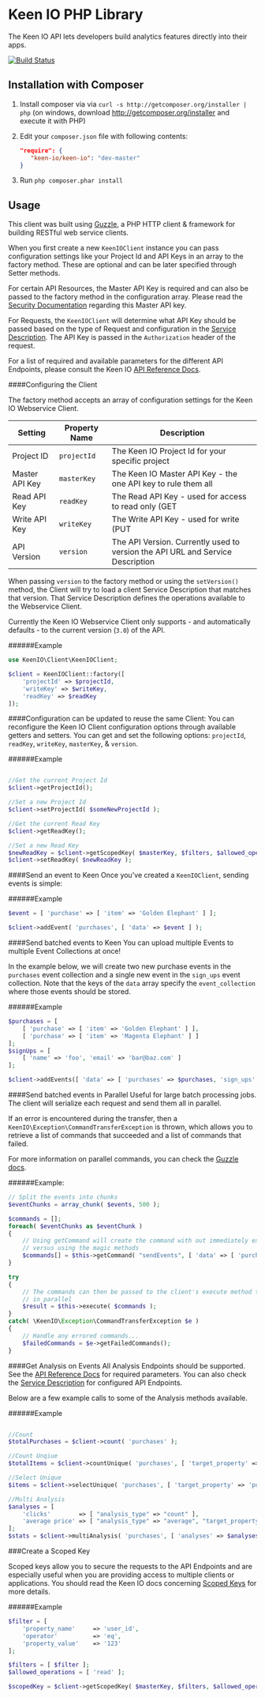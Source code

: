 Keen IO PHP Library
===================
The Keen IO API lets developers build analytics features directly into their apps.

[![Build Status](https://travis-ci.org/keenlabs/KeenClient-PHP.png?branch=master)](https://travis-ci.org/keenlabs/KeenClient-PHP)

Installation with Composer
------------
  1. Install composer via via `curl -s http://getcomposer.org/installer | php` (on windows, download
     http://getcomposer.org/installer and execute it with PHP)
  1. Edit your `composer.json` file with following contents:

     ```json
     "require": {
        "keen-io/keen-io": "dev-master"
     }
     ```
  3. Run `php composer.phar install`

Usage
---

This client was built using [Guzzle](http://guzzlephp.org/), a PHP HTTP client & framework for building RESTful web service clients.

When you first create a new `KeenIOClient` instance you can pass configuration settings like your Project Id and API Keys in an array
to the factory method. These are optional and can be later specified through Setter methods.

For certain API Resources, the Master API Key is required and can also be passed to the factory method in the configuration array. 
Please read the [Security Documentation](https://keen.io/docs/security/) regarding this Master API key.

For Requests, the `KeenIOClient` will determine what API Key should be passed based on the type of Request and configuration in the
[Service Description](/src/KeenIO/Resources/config/keen-io-3_0.json). The API Key is passed in the `Authorization` header of the request.

For a list of required and available parameters for the different API Endpoints, please consult the Keen IO 
[API Reference Docs](https://keen.io/docs/api/reference/).


####Configuring the Client

The factory method accepts an array of configuration settings for the Keen IO Webservice Client.

Setting | Property Name | Description
--- | --- | ---
Project ID | `projectId` | The Keen IO Project Id for your specific project
Master API Key | `masterKey` | The Keen IO Master API Key - the one API key to rule them all
Read API Key | `readKey` | The Read API Key - used for access to read only (GET|HEAD) operations of the API
Write API Key | `writeKey` | The Write API Key - used for write (PUT|POST Requests) operations of the API
API Version | `version` | The API Version.  Currently used to version the API URL and Service Description

When passing `version` to the factory method or using the `setVersion()` method, the Client will try to load a client Service Description 
that matches that version. That Service Description defines the operations available to the Webservice Client.

Currently the Keen IO Webservice Client only supports - and automatically defaults - to the current version (`3.0`) of the API.

######Example
```php
use KeenIO\Client\KeenIOClient;

$client = KeenIOClient::factory([ 
    'projectId' => $projectId,
    'writeKey' => $writeKey,
    'readKey' => $readKey 
]);
```

####Configuration can be updated to reuse the same Client:
You can reconfigure the Keen IO Client configuration options through available getters and setters. You can get and set the following options:
`projectId`, `readKey`, `writeKey`, `masterKey`, & `version`.

######Example
```php

//Get the current Project Id
$client->getProjectId();

//Set a new Project Id
$client->setProjectId( $someNewProjectId );

//Get the current Read Key
$client->getReadKey();

//Set a new Read Key
$newReadKey = $client->getScopedKey( $masterKey, $filters, $allowed_operations );
$client->setReadKey( $newReadKey );

```

####Send an event to Keen
Once you've created a `KeenIOClient`, sending events is simple:

######Example
```php
$event = [ 'purchase' => [ 'item' => 'Golden Elephant' ] ];

$client->addEvent( 'purchases', [ 'data' => $event ] );
```

####Send batched events to Keen
You can upload multiple Events to multiple Event Collections at once! 

In the example below, we will create two new purchase events in the `purchases` event collection and a single 
new event in the `sign_ups` event collection. Note that the keys of the `data` array specify the `event_collection`
where those events should be stored.

######Example
```php
$purchases = [
    [ 'purchase' => [ 'item' => 'Golden Elephant' ] ],
    [ 'purchase' => [ 'item' => 'Magenta Elephant' ] ]
];
$signUps = [
    [ 'name' => 'foo', 'email' => 'bar@baz.com' ]
];

$client->addEvents([ 'data' => [ 'purchases' => $purchases, 'sign_ups' => $signUps ] ]);
```

####Send batched events in Parallel
Useful for large batch processing jobs. The client will serialize each request and send them all in parallel. 

If an error is encountered during the transfer, then a `KeenIO\Exception\CommandTransferException` is thrown, which allows 
you to retrieve a list of commands that succeeded and a list of commands that failed.

For more information on parallel commands, you can check the [Guzzle docs](http://guzzlephp.org/webservice-client/webservice-client.html#executing-commands-in-parallel).

######Example:
```php
// Split the events into chunks
$eventChunks = array_chunk( $events, 500 );

$commands = [];
foreach( $eventChunks as $eventChunk )
{
    // Using getCommand will create the command with out immediately executing it
    // versus using the magic methods
    $commands[] = $this->getCommand( "sendEvents", [ 'data' => [ 'purchases' => $eventChunk ] ] );
}

try
{
    // The commands can then be passed to the client's execute method to be run
    // in parallel
    $result = $this->execute( $commands );
}
catch( \KeenIO\Exception\CommandTransferException $e )
{
    // Handle any errored commands...
    $failedCommands = $e->getFailedCommands();
}
```

####Get Analysis on Events
All Analysis Endpoints should be supported.  See the [API Reference Docs](https://keen.io/docs/api/reference/) for required parameters.
You can also check the [Service Description](/src/KeenIO/Resources/config/keen-io-3_0.json) for configured API Endpoints.

Below are a few example calls to some of the Analysis methods available.

######Example
```php

//Count
$totalPurchases = $client->count( 'purchases' );

//Count Unqiue
$totalItems = $client->countUnique( 'purchases', [ 'target_property' => 'purchase.item' ]);

//Select Unique
$items = $client->selectUnique( 'purchases', [ 'target_property' => 'purchase.item' ]);

//Multi Analysis
$analyses = [
    'clicks'        => [ "analysis_type" => "count" ],
    'average price' => [ "analysis_type" => "average", "target_property" => "purchase.price" ]
];
$stats = $client->multiAnalysis( 'purchases', [ 'analyses' => $analyses ]);
```

###Create a Scoped Key

Scoped keys allow you to secure the requests to the API Endpoints and are especially useful when you are providing
access to multiple clients or applications. You should read the Keen IO docs concerning [Scoped Keys](https://keen.io/docs/security/#scoped-key) 
for more details.

######Example
```php
$filter = [
    'property_name'     => 'user_id', 
    'operator'          => 'eq', 
    'property_value'    => '123'
];

$filters = [ $filter ];
$allowed_operations = [ 'read' ];

$scopedKey = $client->getScopedKey( $masterKey, $filters, $allowed_operations );
```

